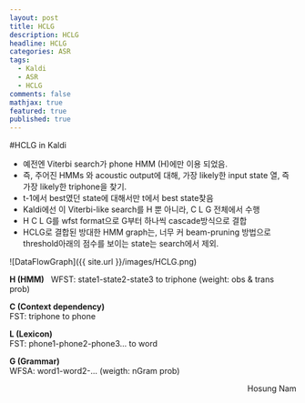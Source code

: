 ```yaml
---
layout: post
title: HCLG
description: HCLG
headline: HCLG
categories: ASR
tags: 
  - Kaldi
  - ASR
  - HCLG
comments: false
mathjax: true
featured: true
published: true
---  
```



#HCLG in Kaldi  


- 예전엔 Viterbi search가 phone HMM (H)에만 이용 되었음. 
- 즉, 주어진 HMMs 와 acoustic output에 대해, 가장 likely한 input state 열, 즉 가장 likely한 triphone을 찾기. 
- t-1에서 best였던 state에 대해서만 t에서 best state찾음
- Kaldi에선 이 Viterbi-like search를 H 뿐 아니라, C L G 전체에서 수행
- H C L G를 wfst format으로 G부터 하나씩 cascade방식으로 결합
- HCLG로 결합된 방대한 HMM graph는, 너무 커 beam-pruning 방법으로 threshold아래의 점수를 보이는 state는 search에서 제외. 

![DataFlowGraph]({{ site.url }}/images/HCLG.png)

**H (HMM)**  
WFST: state1-state2-state3 to triphone (weight: obs & trans prob)

**C (Context dependency)**  
FST: triphone to phone

**L (Lexicon)**  
FST: phone1-phone2-phone3... to word

**G (Grammar)**  
WFSA: word1-word2-... (weigth: nGram prob)

<p align="right"> Hosung Nam</p>
